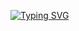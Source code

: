<a href="https://git.io/typing-svg"><img src="https://readme-typing-svg.demolab.com?font=Fira+Code&pause=1000&width=435&lines=%E8%BF%BD%E5%85%89%E8%80%85;The+Light+Chaser" alt="Typing SVG" /></a>

<!--
**JamesBrosy/JamesBrosy** is a ✨ _special_ ✨ repository because its `README.md` (this file) appears on your GitHub profile.

Here are some ideas to get you started:

- 🔭 I’m currently working on ...
- 🌱 I’m currently learning ...
- 👯 I’m looking to collaborate on ...
- 🤔 I’m looking for help with ...
- 💬 Ask me about ...
- 📫 How to reach me: ...
- 😄 Pronouns: ...
- ⚡ Fun fact: ...
-->
